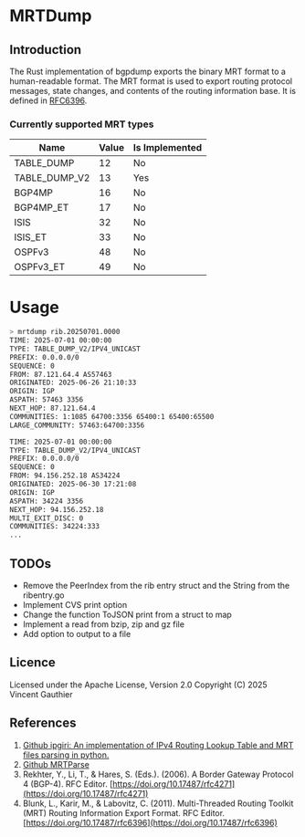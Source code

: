 # MRTDump

## Introduction 
The Rust implementation of bgpdump exports the binary MRT format to a human-readable format. The MRT format is used to export routing protocol messages, state changes, and contents of the routing information base. It is defined in [RFC6396](https://doi.org/10.17487/rfc6396).

### Currently supported MRT types

| Name            | Value | Is Implemented  |
|-----------------|-------|-----------------|
| TABLE\_DUMP     | 12    | No              |
| TABLE\_DUMP\_V2 | 13    | Yes             |
| BGP4MP          | 16    | No              |
| BGP4MP\_ET      | 17    | No              |
| ISIS            | 32    | No              |
| ISIS_ET         | 33    | No              |
| OSPFv3          | 48    | No              |  
| OSPFv3_ET       | 49    | No              |

# Usage

```bash 
> mrtdump rib.20250701.0000
TIME: 2025-07-01 00:00:00
TYPE: TABLE_DUMP_V2/IPV4_UNICAST
PREFIX: 0.0.0.0/0
SEQUENCE: 0
FROM: 87.121.64.4 AS57463
ORIGINATED: 2025-06-26 21:10:33
ORIGIN: IGP
ASPATH: 57463 3356
NEXT_HOP: 87.121.64.4
COMMUNITIES: 1:1085 64700:3356 65400:1 65400:65500
LARGE_COMMUNITY: 57463:64700:3356

TIME: 2025-07-01 00:00:00
TYPE: TABLE_DUMP_V2/IPV4_UNICAST
PREFIX: 0.0.0.0/0
SEQUENCE: 0
FROM: 94.156.252.18 AS34224
ORIGINATED: 2025-06-30 17:21:08
ORIGIN: IGP
ASPATH: 34224 3356
NEXT_HOP: 94.156.252.18
MULTI_EXIT_DISC: 0
COMMUNITIES: 34224:333
...
```

## TODOs
* Remove the PeerIndex from the rib entry struct and the String from the ribentry.go
* Implement CVS print option
* Change the function ToJSON print from a struct to map
* Implement a read from bzip, zip and gz file
* Add option to output to a file


## Licence
Licensed under the Apache License, Version 2.0
Copyright (C) 2025 Vincent Gauthier

## References 

1. [Github ipgiri: An implementation of IPv4 Routing Lookup Table and MRT files parsing in python.](https://github.com/gabhijit/ipgiri/)
2. [Github MRTParse](https://github.com/t2mune/mrtparse/)
3. Rekhter, Y., Li, T., & Hares, S. (Eds.). (2006). A Border Gateway Protocol 4 (BGP-4). RFC Editor. [https://doi.org/10.17487/rfc4271](https://doi.org/10.17487/rfc4271)
4. Blunk, L., Karir, M., & Labovitz, C. (2011). Multi-Threaded Routing Toolkit (MRT) Routing Information Export Format. RFC Editor. [https://doi.org/10.17487/rfc6396](https://doi.org/10.17487/rfc6396)

